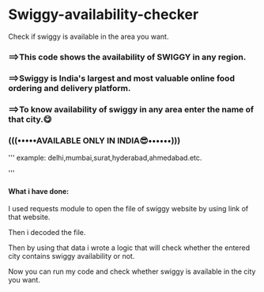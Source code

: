 # Swiggy-availability-checker

Check if swiggy is available in the area you want.

### ==>This code shows the availability of SWIGGY in any region.


### ==>Swiggy is India's largest and most valuable online food ordering and delivery platform. 


### ==>To know availability of swiggy in any area enter the name of that city.😋


### (((•••••AVAILABLE ONLY IN INDIA😎••••••)))

'''
example: delhi,mumbai,surat,hyderabad,ahmedabad.etc.


'''
#### What i have done:

I used requests module to open the file of swiggy website by using link of that website.

Then i decoded the file.

Then by using that data i wrote a logic that will check whether the entered city contains swiggy availability or not.

Now you can run my code and check whether swiggy is available in the city you want.
